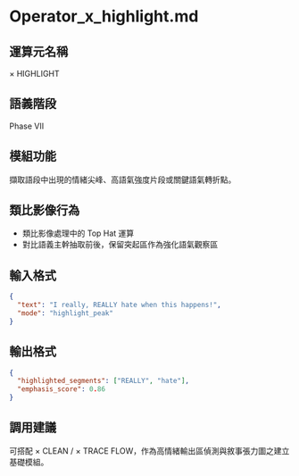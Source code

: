 # Operator_x_highlight.md

## 運算元名稱
× HIGHLIGHT

## 語義階段
Phase VII

## 模組功能
擷取語段中出現的情緒尖峰、高語氣強度片段或關鍵語氣轉折點。

## 類比影像行為
- 類比影像處理中的 Top Hat 運算
- 對比語義主幹抽取前後，保留突起區作為強化語氣觀察區

## 輸入格式
```json
{
  "text": "I really, REALLY hate when this happens!",
  "mode": "highlight_peak"
}
```

## 輸出格式
```json
{
  "highlighted_segments": ["REALLY", "hate"],
  "emphasis_score": 0.86
}
```

## 調用建議
可搭配 × CLEAN / × TRACE FLOW，作為高情緒輸出區偵測與敘事張力圖之建立基礎模組。